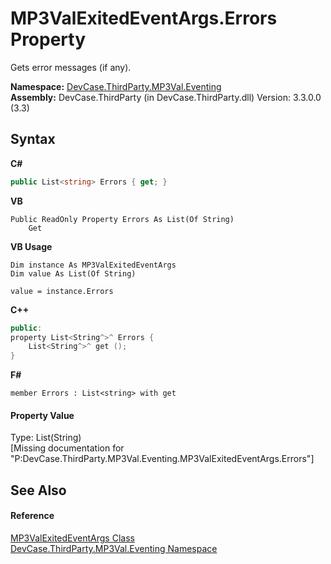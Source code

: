 # MP3ValExitedEventArgs.Errors Property 
 

Gets error messages (if any).

**Namespace:**&nbsp;<a href="N_DevCase_ThirdParty_MP3Val_Eventing">DevCase.ThirdParty.MP3Val.Eventing</a><br />**Assembly:**&nbsp;DevCase.ThirdParty (in DevCase.ThirdParty.dll) Version: 3.3.0.0 (3.3)

## Syntax

**C#**<br />
``` C#
public List<string> Errors { get; }
```

**VB**<br />
``` VB
Public ReadOnly Property Errors As List(Of String)
	Get
```

**VB Usage**<br />
``` VB Usage
Dim instance As MP3ValExitedEventArgs
Dim value As List(Of String)

value = instance.Errors

```

**C++**<br />
``` C++
public:
property List<String^>^ Errors {
	List<String^>^ get ();
}
```

**F#**<br />
``` F#
member Errors : List<string> with get

```


#### Property Value
Type: List(String)<br />\[Missing <value> documentation for "P:DevCase.ThirdParty.MP3Val.Eventing.MP3ValExitedEventArgs.Errors"\]

## See Also


#### Reference
<a href="T_DevCase_ThirdParty_MP3Val_Eventing_MP3ValExitedEventArgs">MP3ValExitedEventArgs Class</a><br /><a href="N_DevCase_ThirdParty_MP3Val_Eventing">DevCase.ThirdParty.MP3Val.Eventing Namespace</a><br />
